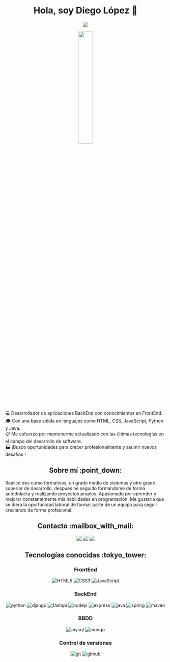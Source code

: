 <div align="center">
  <h1>Hola, soy Diego López 👋</h1>
  <p align="center">
  <img src="https://readme-typing-svg.herokuapp.com?center=true&vCenter=true&lines=Desarrollador+de+Software++;Backend+Developer;&font=Fira%20Code&color=E1E185&center=true&width=440&height=45&size=22">
  </p>
  <img width="30%" src="https://www.gruposicom.com/wp-content/uploads/2022/07/php-vigo.png">
</div>
<div>
  <p>
      💻 Desarrollador de aplicaciones BackEnd con conocimientos en FrontEnd.</br>
      🎓 Con una base sólida en lenguajes como HTML, CSS, JavaScript, Python y Java.</br>
      📋 Me esfuerzo por mantenerme actualizado con las últimas tecnologías en el campo del desarrollo de software.</br> 
      🏭 ¡Busco oportunidades para crecer profesionalmente y asumir nuevos desafíos !
</p>
</div>

<div>
  <h2 align="center">Sobre mí :point_down:</h2>
  <p>
Realice dos curso formativos, un grado medio de sistemas y otro grado superior de desarrollo, después he seguido formándome de forma autodidacta y realizando proyectos propios.  Apasionado por aprender y mejorar constantemente mis habilidades en programación. Me gustaría que se diera la oportunidad laboral de formar parte de un equipo para seguir creciendo de forma profesional.
</p>
</div>

<div align="center">
  <h2>Contacto :mailbox_with_mail:</h2>
  <a href=mailto:["diego@diegodev.site"] target="_blank" rel="noopener"><img src="https://img.shields.io/badge/Gmail-D14836?style=for-the-badge&logo=gmail&logoColor=white"></a>
  <a href="https://www.linkedin.com/in/diegodevsite/" target="_blank" rel="noopener"><img src="https://img.shields.io/badge/LinkedIn-0077B5?style=for-the-badge&logo=linkedin&logoColor=white"></a>
  <a href="https://github.com/diegolopez-dev" target="_blank" rel="noopener"><img src="https://img.shields.io/badge/GitHub-100000?style=for-the-badge&logo=github&logoColor=white"></a>
</div>

<div align="center">
  <h2>Tecnologías conocidas :tokyo_tower:</h2>
  
  <h3>FrontEnd</h3>
  <img alt="HTML5" title="HTML5" src="https://skillicons.dev/icons?i=html">
  <img alt="CSS3" title="CSS3" src="https://skillicons.dev/icons?i=css">
  <img alt="JavaScript" title="JavaScript" src="https://skillicons.dev/icons?i=js">
  
  <h3>BackEnd</h3>
  <img alt="python" title="python" src="https://skillicons.dev/icons?i=python">
  <img alt="django" title="django" src="https://skillicons.dev/icons?i=django">
  <img alt="fastapi" title="fastapi" src="https://skillicons.dev/icons?i=fastapi">
  <img alt="nodejs" title="nodejs" src="https://skillicons.dev/icons?i=nodejs">
  <img alt="express" title="express" src="https://skillicons.dev/icons?i=express">
  <img alt="java" title="java" src="https://skillicons.dev/icons?i=java">
  <img alt="spring" title="spring" src="https://skillicons.dev/icons?i=spring">
  <img alt="maven" title="maven" src="https://skillicons.dev/icons?i=maven">

  <h3>BBDD</h3>
  <img alt="mysql" title="mysql" src="https://skillicons.dev/icons?i=mysql">
  <img alt="mongo" title="mongo" src="https://skillicons.dev/icons?i=mongo">

  <h3>Control de versiones</h3>
  <img alt="git" title="git" src="https://skillicons.dev/icons?i=git">
  <img alt="github" title="github" src="https://skillicons.dev/icons?i=github">
</div>
